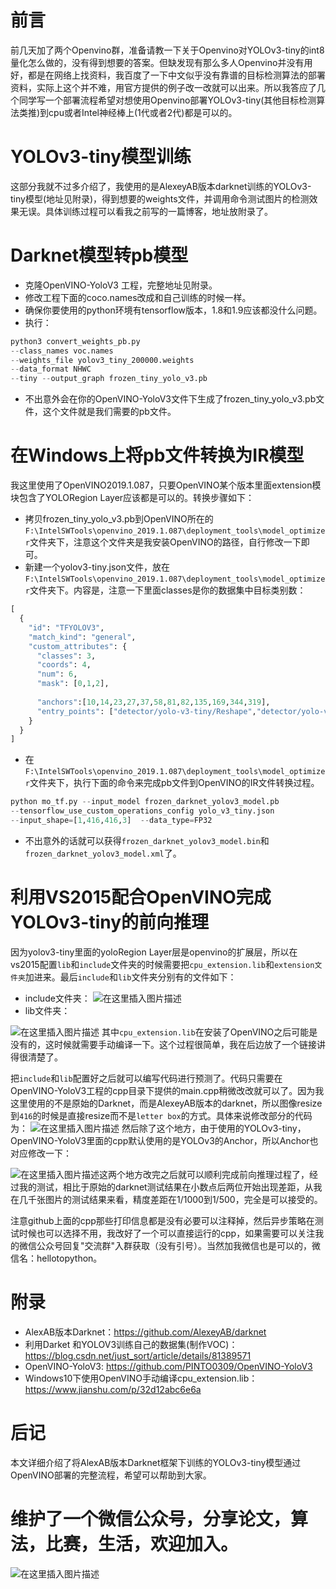 # 前言
前几天加了两个Openvino群，准备请教一下关于Openvino对YOLOv3-tiny的int8量化怎么做的，没有得到想要的答案。但缺发现有那么多人Openvino并没有用好，都是在网络上找资料，我百度了一下中文似乎没有靠谱的目标检测算法的部署资料，实际上这个并不难，用官方提供的例子改一改就可以出来。所以我答应了几个同学写一个部署流程希望对想使用Openvino部署YOLOv3-tiny(其他目标检测算法类推)到cpu或者Intel神经棒上(1代或者2代)都是可以的。

# YOLOv3-tiny模型训练
这部分我就不过多介绍了，我使用的是AlexeyAB版本darknet训练的YOLOv3-tiny模型(地址见附录)，得到想要的weights文件，并调用命令测试图片的检测效果无误。具体训练过程可以看我之前写的一篇博客，地址放附录了。
# Darknet模型转pb模型
- 克隆OpenVINO-YoloV3 工程，完整地址见附录。
- 修改工程下面的coco.names改成和自己训练的时候一样。
- 确保你要使用的python环境有tensorflow版本，1.8和1.9应该都没什么问题。
- 执行：

```python
python3 convert_weights_pb.py 
--class_names voc.names 
--weights_file yolov3_tiny_200000.weights
--data_format NHWC 
--tiny --output_graph frozen_tiny_yolo_v3.pb
```
- 不出意外会在你的OpenVINO-YoloV3文件下生成了frozen_tiny_yolo_v3.pb文件，这个文件就是我们需要的pb文件。

# 在Windows上将pb文件转换为IR模型
我这里使用了OpenVINO2019.1.087，只要OpenVINO某个版本里面extension模块包含了YOLORegion Layer应该都是可以的。转换步骤如下：
- 拷贝frozen_tiny_yolo_v3.pb到OpenVINO所在的`F:\IntelSWTools\openvino_2019.1.087\deployment_tools\model_optimizer`文件夹下，注意这个文件夹是我安装OpenVINO的路径，自行修改一下即可。
- 新建一个yolov3-tiny.json文件，放在`F:\IntelSWTools\openvino_2019.1.087\deployment_tools\model_optimizer`文件夹下。内容是，注意一下里面classes是你的数据集中目标类别数：

```python
[
  {
    "id": "TFYOLOV3",
    "match_kind": "general",
    "custom_attributes": {
      "classes": 3,
      "coords": 4,
      "num": 6,
      "mask": [0,1,2],
      
      "anchors":[10,14,23,27,37,58,81,82,135,169,344,319],
      "entry_points": ["detector/yolo-v3-tiny/Reshape","detector/yolo-v3-tiny/Reshape_4"]
    }
  }
]
```
- 在`F:\IntelSWTools\openvino_2019.1.087\deployment_tools\model_optimizer`文件夹下，执行下面的命令来完成pb文件到OpenVINO的IR文件转换过程。

```python
python mo_tf.py --input_model frozen_darknet_yolov3_model.pb 
--tensorflow_use_custom_operations_config yolo_v3_tiny.json 
--input_shape=[1,416,416,3]  --data_type=FP32
```
- 不出意外的话就可以获得`frozen_darknet_yolov3_model.bin`和`frozen_darknet_yolov3_model.xml`了。

# 利用VS2015配合OpenVINO完成YOLOv3-tiny的前向推理

因为yolov3-tiny里面的yoloRegion Layer层是openvino的扩展层，所以在vs2015配置`lib`和`include`文件夹的时候需要把`cpu_extension.lib`和`extension文件夹`加进来。最后`include`和`lib`文件夹分别有的文件如下：
- include文件夹：
![在这里插入图片描述](https://img-blog.csdnimg.cn/20191209111316707.png?x-oss-process=image/watermark,type_ZmFuZ3poZW5naGVpdGk,shadow_10,text_aHR0cHM6Ly9ibG9nLmNzZG4ubmV0L2p1c3Rfc29ydA==,size_16,color_FFFFFF,t_70)
- lib文件夹：

![在这里插入图片描述](https://img-blog.csdnimg.cn/20191209111350792.png)
其中`cpu_extension.lib`在安装了OpenVINO之后可能是没有的，这时候就需要手动编译一下。这个过程很简单，我在后边放了一个链接讲得很清楚了。

把`include`和`lib`配置好之后就可以编写代码进行预测了。代码只需要在OpenVINO-YoloV3工程的cpp目录下提供的main.cpp稍微改改就可以了。因为我这里使用的不是原始的Darknet，而是AlexeyAB版本的darknet，所以图像resize到`416`的时候是直接resize而不是`letter box`的方式。具体来说修改部分的代码为：
![在这里插入图片描述](https://img-blog.csdnimg.cn/20191209112834301.png?x-oss-process=image/watermark,type_ZmFuZ3poZW5naGVpdGk,shadow_10,text_aHR0cHM6Ly9ibG9nLmNzZG4ubmV0L2p1c3Rfc29ydA==,size_16,color_FFFFFF,t_70)
然后除了这个地方，由于使用的YOLOv3-tiny，OpenVINO-YoloV3里面的cpp默认使用的是YOLOv3的Anchor，所以Anchor也对应修改一下：

![在这里插入图片描述](https://img-blog.csdnimg.cn/20191209113050831.png)这两个地方改完之后就可以顺利完成前向推理过程了，经过我的测试，相比于原始的darknet测试结果在小数点后两位开始出现差距，从我在几千张图片的测试结果来看，精度差距在1/1000到1/500，完全是可以接受的。

注意github上面的cpp那些打印信息都是没有必要可以注释掉，然后异步策略在测试时候也可以选择不用，我改好了一个可以直接运行的cpp，如果需要可以关注我的微信公众号回复"交流群"入群获取（没有引号）。当然加我微信也是可以的，微信名：hellotopython。

# 附录
- AlexAB版本Darknet：https://github.com/AlexeyAB/darknet
- 利用Darket 和YOLOV3训练自己的数据集(制作VOC)：https://blog.csdn.net/just_sort/article/details/81389571
- OpenVINO-YoloV3: https://github.com/PINTO0309/OpenVINO-YoloV3 
- Windows10下使用OpenVINO手动编译cpu_extension.lib： https://www.jianshu.com/p/32d12abc6e6a


# 后记
本文详细介绍了将AlexAB版本Darknet框架下训练的YOLOv3-tiny模型通过OpenVINO部署的完整流程，希望可以帮助到大家。

# 维护了一个微信公众号，分享论文，算法，比赛，生活，欢迎加入。
![在这里插入图片描述](https://img-blog.csdnimg.cn/2019102917521565.jpg)